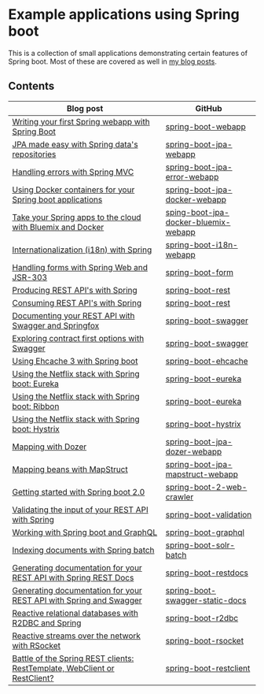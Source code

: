 # Example applications using Spring boot

This is a collection of small applications demonstrating certain features of Spring boot. Most of these are covered as well in [my blog posts](https://dimitri.codes/tag/spring-boot/).

## Contents

| Blog post                                                    | GitHub                                                       |
| ------------------------------------------------------------ | ------------------------------------------------------------ |
| [Writing your first Spring webapp with Spring Boot](https://dimitri.codes/spring-webapp/) | [spring-boot-webapp](https://github.com/g00glen00b/spring-samples/tree/master/spring-boot-webapp) |
| [JPA made easy with Spring data's repositories](https://dimitri.codes/spring-data-jpa/) | [spring-boot-jpa-webapp](https://github.com/g00glen00b/spring-samples/tree/master/spring-boot-jpa-webapp) |
| [Handling errors with Spring MVC](https://dimitri.codes/handling-errors-with-spring-mvc/) | [spring-boot-jpa-error-webapp](https://github.com/g00glen00b/spring-samples/tree/master/spring-boot-jpa-error-webapp) |
| [Using Docker containers for your Spring boot applications](https://dimitri.codes/docker-spring-boot/) | [spring-boot-jpa-docker-webapp](https://github.com/g00glen00b/spring-samples/tree/master/spring-boot-jpa-docker-webapp) |
| [Take your Spring apps to the cloud with Bluemix and Docker](https://dimitri.codes/docker-containers-on-bluemix/) | [sping-boot-jpa-docker-bluemix-webapp](https://github.com/g00glen00b/spring-samples/tree/master/spring-boot-jpa-docker-bluemix-webapp) |
| [Internationalization (i18n) with Spring](https://dimitri.codes/spring-internationalization-i18n/) | [spring-boot-i18n-webapp](https://github.com/g00glen00b/spring-samples/tree/master/spring-boot-i18n-webapp) |
| [Handling forms with Spring Web and JSR-303](https://dimitri.codes/spring-form-validation/) | [spring-boot-form](https://github.com/g00glen00b/spring-samples/tree/master/spring-boot-form) |
| [Producing REST API's with Spring](https://dimitri.codes/producing-rest-apis-with-spring/) | [spring-boot-rest](https://github.com/g00glen00b/spring-samples/tree/master/spring-boot-rest) |
| [Consuming REST API's with Spring](https://dimitri.codes/consuming-rest-apis-with-spring/) | [spring-boot-rest](https://github.com/g00glen00b/spring-samples/tree/master/spring-boot-rest) |
| [Documenting your REST API with Swagger and Springfox](https://dimitri.codes/documenting-rest-api-swagger-springfox/) | [spring-boot-swagger](https://github.com/g00glen00b/spring-samples/tree/master/spring-boot-swagger) |
| [Exploring contract first options with Swagger](https://dimitri.codes/exploring-contract-first-options-swagger/) | [spring-boot-swagger](https://github.com/g00glen00b/spring-samples/tree/master/spring-boot-swagger) |
| [Using Ehcache 3 with Spring boot](https://dimitri.codes/spring-boot-cache-ehcache/) | [spring-boot-ehcache](https://github.com/g00glen00b/spring-samples/tree/master/spring-boot-ehcache) |
| [Using the Netflix stack with Spring boot: Eureka](https://dimitri.codes/using-the-netflix-stack-with-spring-boot-eureka/) | [spring-boot-eureka](https://github.com/g00glen00b/spring-samples/tree/master/spring-boot-eureka) |
| [Using the Netflix stack with Spring boot: Ribbon](https://dimitri.codes/using-netflix-stack-spring-boot-ribbon/) | [spring-boot-eureka](https://github.com/g00glen00b/spring-samples/tree/master/spring-boot-eureka) |
| [Using the Netflix stack with Spring boot: Hystrix](https://dimitri.codes/spring-boot-netflix-hystrix/) | [spring-boot-hystrix](https://github.com/g00glen00b/spring-samples/tree/master/spring-boot-hystrix) |
| [Mapping with Dozer](https://dimitri.codes/mapping-with-dozer/)  | [spring-boot-jpa-dozer-webapp](https://github.com/g00glen00b/spring-samples/tree/master/spring-boot-jpa-dozer-webapp) |
| [Mapping beans with MapStruct](https://dimitri.codes/mapstruct/) | [spring-boot-jpa-mapstruct-webapp](https://github.com/g00glen00b/spring-samples/tree/master/spring-boot-jpa-mapstruct-webapp) |
| [Getting started with Spring boot 2.0](https://dimitri.codes/getting-started-spring-boot-2/) | [spring-boot-2-web-crawler](https://github.com/g00glen00b/spring-samples/tree/master/spring-boot-2-web-crawler) |
| [Validating the input of your REST API with Spring](https://dimitri.codes/validating-the-input-of-your-rest-api-with-spring) | [spring-boot-validation](https://github.com/g00glen00b/spring-samples/tree/master/spring-boot-validation) |
| [Working with Spring boot and GraphQL](https://dimitri.codes/graphql-spring-boot) | [spring-boot-graphql](https://github.com/g00glen00b/spring-samples/tree/master/spring-boot-graphql) |
| [Indexing documents with Spring batch](https://github.com/g00glen00b/spring-samples/tree/master/spring-boot-solr-batch) | [spring-boot-solr-batch](https://github.com/g00glen00b/spring-samples/tree/master/spring-boot-solr-batch) |
| [Generating documentation for your REST API with Spring REST Docs](https://dimitri.codes/spring-rest-docs) | [spring-boot-restdocs](https://github.com/g00glen00b/spring-samples/tree/master/spring-boot-restdocs) |
| [Generating documentation for your REST API with Spring and Swagger](https://dimitri.codes/generating-static-documentation-swagger) | [spring-boot-swagger-static-docs](https://github.com/g00glen00b/spring-samples/tree/master/spring-boot-swagger-static-docs) |
| [Reactive relational databases with R2DBC and Spring](https://dimitri.codes/reactive-relational-databases-r2dbc-spring) | [spring-boot-r2dbc](https://github.com/g00glen00b/spring-samples/tree/master/spring-boot-r2dbc) |
| [Reactive streams over the network with RSocket](https://dimitri.codes/reactive-streams-rsocket) | [spring-boot-rsocket](https://github.com/g00glen00b/spring-samples/tree/master/spring-boot-rsocket) |
| [Battle of the Spring REST clients: RestTemplate, WebClient or RestClient?](https://dimitri.codes/resttemplate-or-webclient) | [spring-boot-restclient](https://github.com/g00glen00b/spring-samples/tree/master/spring-boot-restclient)
